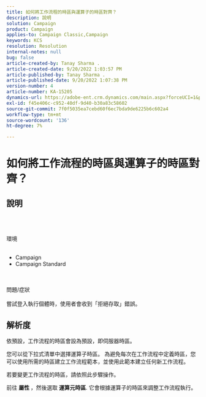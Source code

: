 ```yaml
---
title: 如何將工作流程的時區與運算子的時區對齊？
description: 說明
solution: Campaign
product: Campaign
applies-to: Campaign Classic,Campaign
keywords: KCS
resolution: Resolution
internal-notes: null
bug: false
article-created-by: Tanay Sharma .
article-created-date: 9/20/2022 1:03:57 PM
article-published-by: Tanay Sharma .
article-published-date: 9/20/2022 1:07:38 PM
version-number: 4
article-number: KA-15205
dynamics-url: https://adobe-ent.crm.dynamics.com/main.aspx?forceUCI=1&pagetype=entityrecord&etn=knowledgearticle&id=90b4efae-e438-ed11-9db1-002248086735
exl-id: f45e406c-c952-40df-9d40-b30a83c58602
source-git-commit: 7f0f5035ea7cebd60f6ec7bda9de6225b6c602a4
workflow-type: tm+mt
source-wordcount: '136'
ht-degree: 7%

---
```


# 如何將工作流程的時區與運算子的時區對齊？

## 說明

<br><br><br>環境<br><br>
- Campaign
- Campaign Standard



<br><br>問題/症狀<br><br>
嘗試登入執行個體時，使用者會收到「拒絕存取」錯誤。


## 解析度






依預設，工作流程的時區會設為預設，即伺服器時區。



您可以從下拉式清單中選擇運算子時區。 為避免每次在工作流程中定義時區，您可以使用所需的時區建立工作流程範本，並使用此範本建立任何新工作流程。



若要變更工作流程的時區，請依照此步驟操作。



前往 <b>屬性 </b>，然後選取 <b>運算元時區</b>. 它會根據運算子的時區來調整工作流程執行。
